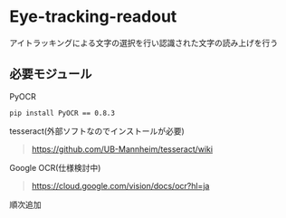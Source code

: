 # Eye-tracking-readout
アイトラッキングによる文字の選択を行い認識された文字の読み上げを行う

## 必要モジュール

PyOCR
```
pip install PyOCR == 0.8.3
```

tesseract(外部ソフトなのでインストールが必要)
> https://github.com/UB-Mannheim/tesseract/wiki

Google OCR(仕様検討中)
> https://cloud.google.com/vision/docs/ocr?hl=ja

順次追加